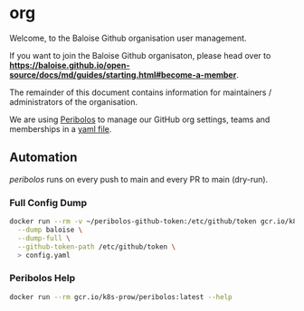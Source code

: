 # org

Welcome, to the Baloise Github organisation user management.

If you want to join the Baloise Github organisaton, please head over to **https://baloise.github.io/open-source/docs/md/guides/starting.html#become-a-member**.

The remainder of this document contains information for maintainers / administrators of the organisation.

We are using [Peribolos](https://github.com/kubernetes/test-infra/tree/master/prow/cmd/peribolos) to manage our GitHub org settings, teams and memberships in a [yaml file](config.yaml).

## Automation

*peribolos* runs on every push to main and every PR to main (dry-run).

### Full Config Dump

```bash
docker run --rm -v ~/peribolos-github-token:/etc/github/token gcr.io/k8s-prow/peribolos:latest \
  --dump baloise \
  --dump-full \
  --github-token-path /etc/github/token \
  > config.yaml
```

### Peribolos Help

```bash
docker run --rm gcr.io/k8s-prow/peribolos:latest --help
```
